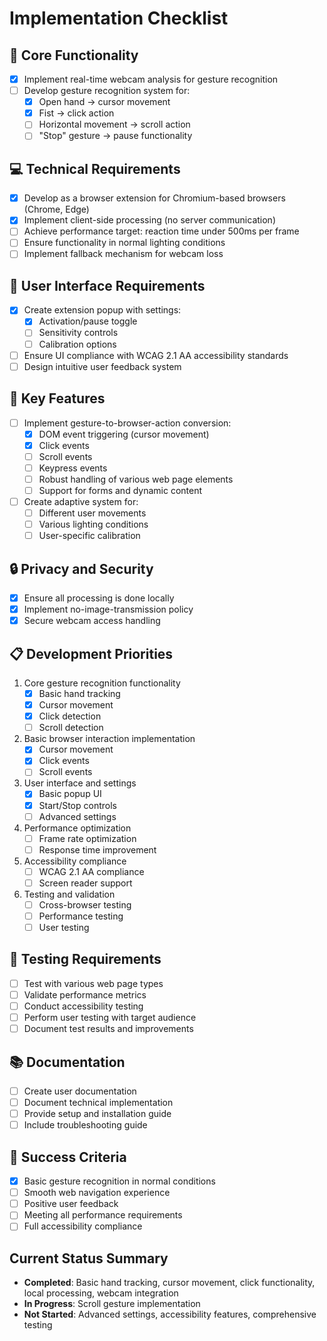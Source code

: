 # Implementation Checklist

## 🎯 Core Functionality
- [x] Implement real-time webcam analysis for gesture recognition
- [ ] Develop gesture recognition system for:
  - [x] Open hand → cursor movement
  - [x] Fist → click action
  - [ ] Horizontal movement → scroll action
  - [ ] "Stop" gesture → pause functionality

## 💻 Technical Requirements
- [x] Develop as a browser extension for Chromium-based browsers (Chrome, Edge)
- [x] Implement client-side processing (no server communication)
- [ ] Achieve performance target: reaction time under 500ms per frame
- [ ] Ensure functionality in normal lighting conditions
- [ ] Implement fallback mechanism for webcam loss

## 🎨 User Interface Requirements
- [x] Create extension popup with settings:
  - [x] Activation/pause toggle
  - [ ] Sensitivity controls
  - [ ] Calibration options
- [ ] Ensure UI compliance with WCAG 2.1 AA accessibility standards
- [ ] Design intuitive user feedback system

## 🔧 Key Features
- [ ] Implement gesture-to-browser-action conversion:
  - [x] DOM event triggering (cursor movement)
  - [x] Click events
  - [ ] Scroll events
  - [ ] Keypress events
  - [ ] Robust handling of various web page elements
  - [ ] Support for forms and dynamic content
- [ ] Create adaptive system for:
  - [ ] Different user movements
  - [ ] Various lighting conditions
  - [ ] User-specific calibration

## 🔒 Privacy and Security
- [x] Ensure all processing is done locally
- [x] Implement no-image-transmission policy
- [x] Secure webcam access handling

## 📋 Development Priorities
1. Core gesture recognition functionality
   - [x] Basic hand tracking
   - [x] Cursor movement
   - [x] Click detection
   - [ ] Scroll detection
2. Basic browser interaction implementation
   - [x] Cursor movement
   - [x] Click events
   - [ ] Scroll events
3. User interface and settings
   - [x] Basic popup UI
   - [x] Start/Stop controls
   - [ ] Advanced settings
4. Performance optimization
   - [ ] Frame rate optimization
   - [ ] Response time improvement
5. Accessibility compliance
   - [ ] WCAG 2.1 AA compliance
   - [ ] Screen reader support
6. Testing and validation
   - [ ] Cross-browser testing
   - [ ] Performance testing
   - [ ] User testing

## 🧪 Testing Requirements
- [ ] Test with various web page types
- [ ] Validate performance metrics
- [ ] Conduct accessibility testing
- [ ] Perform user testing with target audience
- [ ] Document test results and improvements

## 📚 Documentation
- [ ] Create user documentation
- [ ] Document technical implementation
- [ ] Provide setup and installation guide
- [ ] Include troubleshooting guide

## 🎯 Success Criteria
- [x] Basic gesture recognition in normal conditions
- [ ] Smooth web navigation experience
- [ ] Positive user feedback
- [ ] Meeting all performance requirements
- [ ] Full accessibility compliance

## Current Status Summary
- **Completed**: Basic hand tracking, cursor movement, click functionality, local processing, webcam integration
- **In Progress**: Scroll gesture implementation
- **Not Started**: Advanced settings, accessibility features, comprehensive testing 